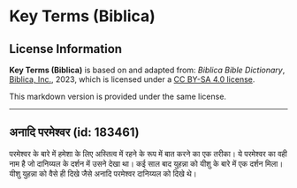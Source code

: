 # Key Terms (Biblica)

## License Information

**Key Terms (Biblica)** is based on and adapted from: _Biblica Bible Dictionary_, [Biblica, Inc.](https://www.biblica.com/), 2023, which is licensed under a [CC BY-SA 4.0 license](https://creativecommons.org/licenses/by-sa/4.0/legalcode.en).

This markdown version is provided under the same license.



--------------------------------

## अनादि परमेश्वर (id: 183461)

परमेश्वर के बारे में हमेशा के लिए अस्तित्व में रहने के रूप में बात करने का एक तरीका। ये परमेश्वर का वही नाम है जो दानिय्यल के दर्शन में उसने देखा था। कई साल बाद युहन्ना को यीशु के बारे में एक दर्शन मिला। यीशु युहन्ना को वैसे ही दिखे जैसे अनादि परमेश्वर दानिय्यल को दिखे थे।



